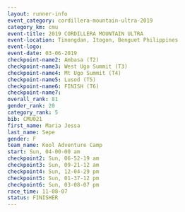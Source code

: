 ```yaml
---
layout: runner-info 
event_category: cordillera-mountain-ultra-2019 
category_km: cmu 
event-title: 2019 CORDILLERA MOUNTAIN ULTRA 
event-location: Tinongdan, Itogon, Benguet Philippines 
event-logo: 
event-date: 03-06-2019 
checkpoint-name2: Ambasa (T2) 
checkpoint-name3: West Ugo Summit (T3) 
checkpoint-name4: Mt Ugo Summit (T4) 
checkpoint-name5: Lusod (T5) 
checkpoint-name6: FINISH (T6) 
checkpoint-name7: 
overall_rank: 81
gender_rank: 20
category_rank: 5
bib: CMU021
first_name: Maria Jessa
last_name: Sepe
gender: F
team_name: Kool Adventure Camp
start: Sun, 04-00-00 am
checkpoint2: Sun, 06-52-19 am
checkpoint3: Sun, 09-21-12 am
checkpoint4: Sun, 12-04-29 pm
checkpoint5: Sun, 01-37-12 pm
checkpoint6: Sun, 03-08-07 pm
race_time: 11-08-07
status: FINISHER
---
```

